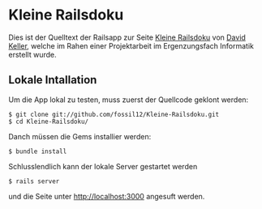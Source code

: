 Kleine Railsdoku
================

Dies ist der Quelltext der Railsapp zur Seite [Kleine Railsdoku](#) von [David Keller](http://www.davidkeller.me), welche im Rahen einer Projektarbeit im Ergenzungsfach Informatik erstellt wurde.

Lokale Intallation
------------------

Um die App lokal zu testen, muss zuerst der Quellcode geklont werden:

    $ git clone git://github.com/fossil12/Kleine-Railsdoku.git
    $ cd Kleine-Railsdoku/

Danch müssen die Gems installier werden:

    $ bundle install

Schlusslendlich kann der lokale Server gestartet werden 

    $ rails server

und die Seite unter [http://localhost:3000](http://localhost:3000) angesuft werden.
